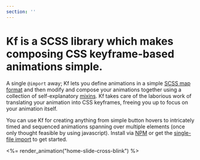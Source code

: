 ```yaml
---
section: ''
---
```


<h1 class='h1-home'><strong>Kf</strong> is a SCSS library which makes composing CSS keyframe-based animations simple.</h1>

A single `@import` away; Kf lets you define animations in a simple <a href="/guide/animation-maps/">SCSS map format</a> and then modify and compose your animations together using a collection of self-explanatory <a href="/mixins">mixins</a>. Kf takes care of the laborious work of translating your animation into CSS keyframes, freeing you up to focus on your animation itself.

You can use Kf for creating anything from simple button hovers to intricately timed and sequenced animations spanning over multiple elements (once only thought feasible by using javascript). Install via <a href="http://npmjs.com/package/kf-sass">NPM</a> or get the <a target="_blank" href="https://raw.githubusercontent.com/mil/kf-sass/master/dist/kf-1.0.0.scss">single-file import</a> to get started.

<%= render_animation("home-slide-cross-blink") %>
